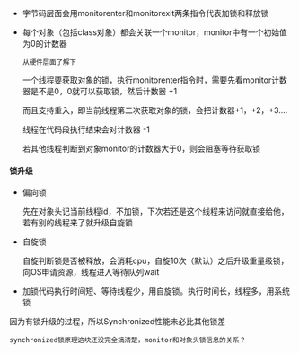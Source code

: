 - 字节码层面会用monitorenter和monitorexit两条指令代表加锁和释放锁

- 每个对象（包括class对象）都会关联一个monitor，monitor中有一个初始值为0的计数器

  `从硬件层面了解下`

  一个线程要获取对象的锁，执行monitorenter指令时，需要先看monitor计数器是不是0，0就可以获取锁，然后计数器 +1

  而且支持重入，即当前线程第二次获取对象的锁，会把计数器+1，+2，+3....

  线程在代码段执行结束会对计数器 -1

  若其他线程判断到对象monitor的计数器大于0，则会阻塞等待获取锁

#### 锁升级

- 偏向锁

  先在对象头记当前线程id，不加锁，下次若还是这个线程来访问就直接给他，若有别的线程来了就升级自旋锁

- 自旋锁

  自旋判断锁是否被释放，会消耗cpu，自旋10次（默认）之后升级重量级锁，向OS申请资源，线程进入等待队列wait

- 加锁代码执行时间短、等待线程少，用自旋锁。执行时间长，线程多，用系统锁

因为有锁升级的过程，所以Synchronized性能未必比其他锁差

`synchronized锁原理这块还没完全搞清楚，monitor和对象头锁信息的关系？`

